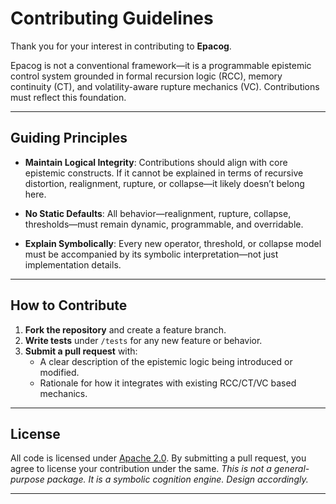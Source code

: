 # Contributing Guidelines

Thank you for your interest in contributing to **Epacog**.

Epacog is not a conventional framework—it is a programmable epistemic control system grounded in formal recursion logic (RCC), memory continuity (CT), and volatility-aware rupture mechanics (VC). Contributions must reflect this foundation.

---

## Guiding Principles

- **Maintain Logical Integrity**: Contributions should align with core epistemic constructs. If it cannot be explained in terms of recursive distortion, realignment, rupture, or collapse—it likely doesn’t belong here.

- **No Static Defaults**: All behavior—realignment, rupture, collapse, thresholds—must remain dynamic, programmable, and overridable.

- **Explain Symbolically**: Every new operator, threshold, or collapse model must be accompanied by its symbolic interpretation—not just implementation details.

---

## How to Contribute

1. **Fork the repository** and create a feature branch.
2. **Write tests** under `/tests` for any new feature or behavior.
3. **Submit a pull request** with:
   - A clear description of the epistemic logic being introduced or modified.
   - Rationale for how it integrates with existing RCC/CT/VC based mechanics.
---

## License

All code is licensed under [Apache 2.0](./LICENSE). By submitting a pull request, you agree to license your contribution under the same.
_This is not a general-purpose package. It is a symbolic cognition engine. Design accordingly._

---
